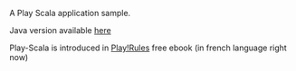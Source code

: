 A Play Scala application sample. 

Java version available [here](https://github.com/loicdescotte/vote4music)

Play-Scala is introduced in [Play!Rules](https://github.com/3monkeys/play.rules) free ebook (in french language right now)